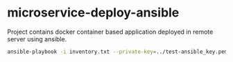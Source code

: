 # microservice-deploy-ansible
Project contains docker container based application deployed in remote server using ansible.

```bash
ansible-playbook -i inventory.txt --private-key=../test-ansible_key.pem main.yml
```